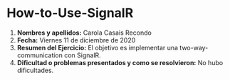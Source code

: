 # How-to-Use-SignalR

1. **Nombres y apellidos:** Carola Casais Recondo
2. **Fecha:** Viernes 11 de diciembre de 2020
3. **Resumen del Ejercicio:** El objetivo es implementar una two-way-communication con SignalR.
4. **Dificultad o problemas presentados y como se resolvieron:** No hubo dificultades.
